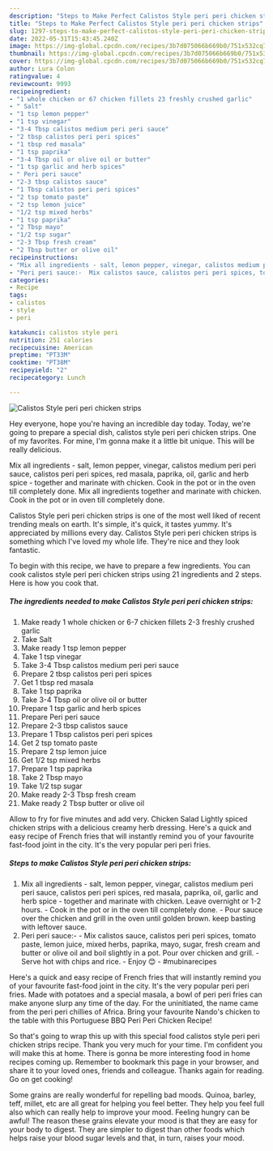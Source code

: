 ```yaml
---
description: "Steps to Make Perfect Calistos Style peri peri chicken strips"
title: "Steps to Make Perfect Calistos Style peri peri chicken strips"
slug: 1297-steps-to-make-perfect-calistos-style-peri-peri-chicken-strips
date: 2022-05-31T15:43:45.240Z
image: https://img-global.cpcdn.com/recipes/3b7d075066b669b0/751x532cq70/calistos-style-peri-peri-chicken-strips-recipe-main-photo.jpg
thumbnail: https://img-global.cpcdn.com/recipes/3b7d075066b669b0/751x532cq70/calistos-style-peri-peri-chicken-strips-recipe-main-photo.jpg
cover: https://img-global.cpcdn.com/recipes/3b7d075066b669b0/751x532cq70/calistos-style-peri-peri-chicken-strips-recipe-main-photo.jpg
author: Lura Colon
ratingvalue: 4
reviewcount: 9993
recipeingredient:
- "1 whole chicken or 67 chicken fillets 23 freshly crushed garlic"
- " Salt"
- "1 tsp lemon pepper"
- "1 tsp vinegar"
- "3-4 Tbsp calistos medium peri peri sauce"
- "2 tbsp calistos peri peri spices"
- "1 tbsp red masala"
- "1 tsp paprika"
- "3-4 Tbsp oil or olive oil or butter"
- "1 tsp garlic and herb spices"
- " Peri peri sauce"
- "2-3 tbsp calistos sauce"
- "1 Tbsp calistos peri peri spices"
- "2 tsp tomato paste"
- "2 tsp lemon juice"
- "1/2 tsp mixed herbs"
- "1 tsp paprika"
- "2 Tbsp mayo"
- "1/2 tsp sugar"
- "2-3 Tbsp fresh cream"
- "2 Tbsp butter or olive oil"
recipeinstructions:
- "Mix all ingredients - salt, lemon pepper, vinegar, calistos medium peri peri sauce, calistos peri peri spices, red masala, paprika, oil, garlic and herb spice - together and marinate with chicken. Leave overnight or 1-2 hours.  Cook in the pot or in the oven till completely done.  Pour sauce over the chicken and grill in the oven until golden brown. keep basting with leftover sauce."
- "Peri peri sauce:-  Mix calistos sauce, calistos peri peri spices, tomato paste, lemon juice, mixed herbs, paprika, mayo, sugar, fresh cream and butter or olive oil and boil slightly in a pot. Pour over chicken and grill.  Serve hot with chips and rice.  Enjoy 😊  #mubinarecipes"
categories:
- Recipe
tags:
- calistos
- style
- peri

katakunci: calistos style peri 
nutrition: 251 calories
recipecuisine: American
preptime: "PT33M"
cooktime: "PT38M"
recipeyield: "2"
recipecategory: Lunch

---
```



![Calistos Style peri peri chicken strips](https://img-global.cpcdn.com/recipes/3b7d075066b669b0/751x532cq70/calistos-style-peri-peri-chicken-strips-recipe-main-photo.jpg)

Hey everyone, hope you're having an incredible day today. Today, we're going to prepare a special dish, calistos style peri peri chicken strips. One of my favorites. For mine, I'm gonna make it a little bit unique. This will be really delicious.

Mix all ingredients - salt, lemon pepper, vinegar, calistos medium peri peri sauce, calistos peri peri spices, red masala, paprika, oil, garlic and herb spice - together and marinate with chicken. Cook in the pot or in the oven till completely done. Mix all ingredients together and marinate with chicken. Cook in the pot or in oven till completely done.

Calistos Style peri peri chicken strips is one of the most well liked of recent trending meals on earth. It's simple, it's quick, it tastes yummy. It's appreciated by millions every day. Calistos Style peri peri chicken strips is something which I've loved my whole life. They're nice and they look fantastic.


To begin with this recipe, we have to prepare a few ingredients. You can cook calistos style peri peri chicken strips using 21 ingredients and 2 steps. Here is how you cook that.

<!--inarticleads1-->

##### The ingredients needed to make Calistos Style peri peri chicken strips:

1. Make ready 1 whole chicken or 6-7 chicken fillets 2-3 freshly crushed garlic
1. Take  Salt
1. Make ready 1 tsp lemon pepper
1. Take 1 tsp vinegar
1. Take 3-4 Tbsp calistos medium peri peri sauce
1. Prepare 2 tbsp calistos peri peri spices
1. Get 1 tbsp red masala
1. Take 1 tsp paprika
1. Take 3-4 Tbsp oil or olive oil or butter
1. Prepare 1 tsp garlic and herb spices
1. Prepare  Peri peri sauce
1. Prepare 2-3 tbsp calistos sauce
1. Prepare 1 Tbsp calistos peri peri spices
1. Get 2 tsp tomato paste
1. Prepare 2 tsp lemon juice
1. Get 1/2 tsp mixed herbs
1. Prepare 1 tsp paprika
1. Take 2 Tbsp mayo
1. Take 1/2 tsp sugar
1. Make ready 2-3 Tbsp fresh cream
1. Make ready 2 Tbsp butter or olive oil


Allow to fry for five minutes and add very. Chicken Salad Lightly spiced chicken strips with a delicious creamy herb dressing. Here&#39;s a quick and easy recipe of French fries that will instantly remind you of your favourite fast-food joint in the city. It&#39;s the very popular peri peri fries. 

<!--inarticleads2-->

##### Steps to make Calistos Style peri peri chicken strips:

1. Mix all ingredients - salt, lemon pepper, vinegar, calistos medium peri peri sauce, calistos peri peri spices, red masala, paprika, oil, garlic and herb spice - together and marinate with chicken. Leave overnight or 1-2 hours.  - Cook in the pot or in the oven till completely done.  - Pour sauce over the chicken and grill in the oven until golden brown. keep basting with leftover sauce.
1. Peri peri sauce:-  - Mix calistos sauce, calistos peri peri spices, tomato paste, lemon juice, mixed herbs, paprika, mayo, sugar, fresh cream and butter or olive oil and boil slightly in a pot. Pour over chicken and grill.  - Serve hot with chips and rice.  - Enjoy 😊  - #mubinarecipes


Here&#39;s a quick and easy recipe of French fries that will instantly remind you of your favourite fast-food joint in the city. It&#39;s the very popular peri peri fries. Made with potatoes and a special masala, a bowl of peri peri fries can make anyone slurp any time of the day. For the uninitiated, the name came from the peri peri chillies of Africa. Bring your favourite Nando&#39;s chicken to the table with this Portuguese BBQ Peri Peri Chicken Recipe! 

So that's going to wrap this up with this special food calistos style peri peri chicken strips recipe. Thank you very much for your time. I'm confident you will make this at home. There is gonna be more interesting food in home recipes coming up. Remember to bookmark this page in your browser, and share it to your loved ones, friends and colleague. Thanks again for reading. Go on get cooking!

Some grains are really wonderful for repelling bad moods. Quinoa, barley, teff, millet, etc are all great for helping you feel better. They help you feel full also which can really help to improve your mood. Feeling hungry can be awful! The reason these grains elevate your mood is that they are easy for your body to digest. They are simpler to digest than other foods which helps raise your blood sugar levels and that, in turn, raises your mood.
